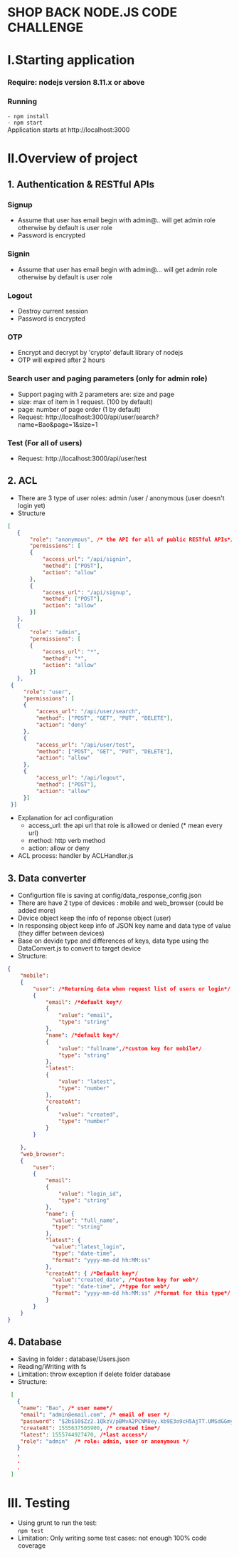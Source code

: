 # SHOP BACK NODE.JS CODE CHALLENGE
# I.Starting application
### Require: nodejs version 8.11.x or above 
### Running
  `- npm install` <br />
  `- npm start` <br />
   Application starts at http://localhost:3000
# II.Overview of project
## 1. Authentication & RESTful APIs
  ### Signup
   - Assume that user has email begin with admin@.. will get admin role otherwise by default is user role
   - Password is encrypted
  ### Signin
  - Assume that user has email begin with admin@... will get admin role otherwise by default is user role
  ### Logout
   - Destroy current session
   - Password is encrypted
  ### OTP
   - Encrypt and decrypt by 'crypto' default library of nodejs
   - OTP will expired after 2 hours 
  ### Search user and paging parameters (only for admin role)
   - Support paging with 2 parameters are: size and page
   - size: max of item in 1 request. (100 by default)
   - page: number of page order (1 by default)
   - Request: http://localhost:3000/api/user/search?name=Bao&page=1&size=1
  ### Test (For all of users)
  - Request: http://localhost:3000/api/user/test
## 2. ACL
 - There are 3 type of user roles: admin /user / anonymous (user doesn't login yet)
 - Structure
 ```json
 [
    {
        "role": "anonymous", /* the API for all of public RESTful APIs*/
        "permissions": [
        {
            "access_url": "/api/signin",
            "method": ["POST"],
            "action": "allow"
        },
        {
            "access_url": "/api/signup",
            "method": ["POST"],
            "action": "allow"
        }]
    },
    {
        "role": "admin",
        "permissions": [
        {
            "access_url": "*",
            "method": "*",
            "action": "allow"
        }]
    },
  {
      "role": "user",
      "permissions": [
      {
          "access_url": "/api/user/search",
          "method": ["POST", "GET", "PUT", "DELETE"],
          "action": "deny"
      },
      {
          "access_url": "/api/user/test",
          "method": ["POST", "GET", "PUT", "DELETE"],
          "action": "allow"
      },
      {
          "access_url": "/api/logout",
          "method": ["POST"],
          "action": "allow"
      }]
  }]
 ```
 - Explanation for acl configuration
   + access_url: the api url that role is allowed or denied (* mean every url)
   + method: http verb method
   + action: allow or deny
 - ACL process: handler by ACLHandler.js
   
## 3. Data converter 
- Configurtion file is saving at config/data_response_config.json
- There are have 2 type of devices : mobile and web_browser (could be added more)
- Device object keep the info of reponse object (user)
- In responsing object keep info of JSON key name and data type of value (they differ between devices)
- Base on devide type and differences of keys, data type using the DataConvert.js to convert to target device 
- Structure:
```json
{
    "mobile":
    {
        "user": /*Returning data when request list of users or login*/
        {
            "email": /*default key*/
            {
                "value": "email", 
                "type": "string"
            },
            "name": /*default key*/
            {
                "value": "fullname",/*custom key for mobile*/
                "type": "string"
            },
            "latest":
            {
                "value": "latest",
                "type": "number"
            },
            "createAt":
            {
                "value": "created",
                "type": "number"
            }
        }

    },
    "web_browser":
    {
        "user":
        {
            "email":
            {
                "value": "login_id",
                "type": "string"
            },
            "name": {
              "value": "full_name",
              "type": "string"
            },
            "latest": {
              "value":"latest_login",
              "type": "date-time",
              "format": "yyyy-mm-dd hh:MM:ss"
            },
            "createAt": { /*Default key*/
              "value":"created_date", /*Custom key for web*/
              "type": "date-time", /*type for web*/
              "format": "yyyy-mm-dd hh:MM:ss" /*format for this type*/
            }
        }
    }
}
```
## 4. Database

- Saving  in folder : database/Users.json 
- Reading/Writing with fs 
- Limitation: throw exception if delete folder database
- Structure: 

```json
 [
   {
    "name": "Bao", /* user name*/
    "email": "admin@email.com", /* email of user */
    "password": "$2b$10$Zz2.1QkzV/pBMvA2PCNM8ey.kb9E3o9cH5AjTT.UMSdGGmy.PP6aS", /* password is encypted with bcrypt */
    "createAt": 1555637505900, /* created time*/
    "latest": 1555744927470, /*last access*/
    "role": "admin"  /* role: admin, user or anonymous */
   }
   .
   .
   .
 ]
 ```
# III. Testing
- Using grunt to run the test: <br />
  `npm test`<br />
- Limitation: Only writing some test cases: not enough 100% code coverage
